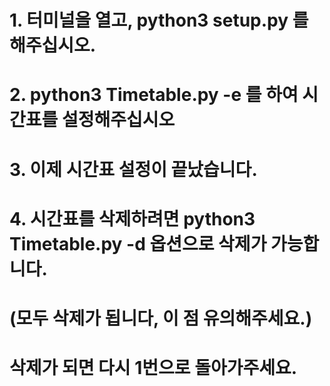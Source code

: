 # 1. 터미널을 열고, python3 setup.py 를 해주십시오.
# 2. python3 Timetable.py -e 를 하여 시간표를 설정해주십시오
# 3. 이제 시간표 설정이 끝났습니다.
# 4. 시간표를 삭제하려면 python3 Timetable.py -d 옵션으로 삭제가 가능합니다.
# (모두 삭제가 됩니다, 이 점 유의해주세요.)
# 삭제가 되면 다시 1번으로 돌아가주세요.
